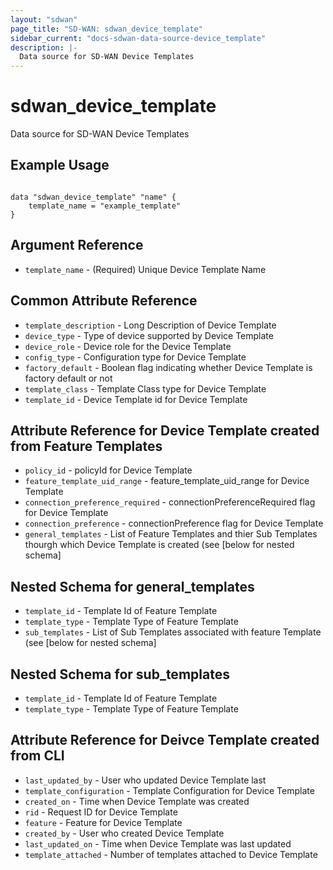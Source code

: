 ```yaml
---
layout: "sdwan"
page_title: "SD-WAN: sdwan_device_template"
sidebar_current: "docs-sdwan-data-source-device_template"
description: |-
  Data source for SD-WAN Device Templates 
---
```


# sdwan_device_template #
Data source for SD-WAN Device Templates

## Example Usage ##

```hcl

data "sdwan_device_template" "name" {
    template_name = "example_template"
}

```


## Argument Reference ##

* `template_name` - (Required) Unique Device Template Name

## Common Attribute Reference ##

* `template_description` - Long Description of Device Template
* `device_type` - Type of device supported by  Device Template
* `device_role` - Device role for the Device Template
* `config_type` - Configuration type for  Device Template
* `factory_default` - Boolean flag indicating whether Device Template is factory default or not
* `template_class` - Template Class type for  Device Template
* `template_id` - Device Template id for  Device Template

## Attribute Reference for Device Template created from Feature Templates ##
* `policy_id` - policyId for  Device Template
* `feature_template_uid_range` - feature_template_uid_range for  Device Template
* `connection_preference_required` - connectionPreferenceRequired flag for Device Template
* `connection_preference` - connectionPreference flag for Device Template
* `general_templates` - List of Feature Templates and thier Sub Templates thourgh which Device Template is created (see [below for nested schema]

## Nested Schema for general_templates
* `template_id` - Template Id of Feature Template
* `template_type` - Template Type of Feature Template
* `sub_templates` - List of Sub Templates associated with feature Template (see [below for nested schema]

## Nested Schema for sub_templates
* `template_id` - Template Id of Feature Template
* `template_type` - Template Type of Feature Template

## Attribute Reference for Deivce Template created from CLI ##
* `last_updated_by` - User who updated  Device Template last
* `template_configuration` - Template Configuration for  Device Template
* `created_on` - Time when  Device Template was created
* `rid` - Request ID for Device Template
* `feature` - Feature for Device Template
* `created_by` - User who created Device Template
* `last_updated_on` - Time when Device Template was last updated
* `template_attached` - Number of templates attached to Device Template

